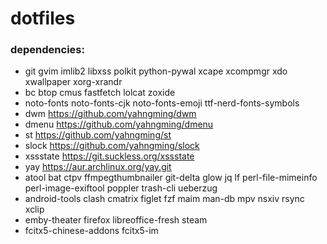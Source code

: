# dotfiles

### dependencies:

- git gvim imlib2 libxss polkit python-pywal xcape xcompmgr xdo xwallpaper xorg-xrandr
- bc btop cmus fastfetch lolcat zoxide
- noto-fonts noto-fonts-cjk noto-fonts-emoji ttf-nerd-fonts-symbols
- dwm https://github.com/yahngming/dwm
- dmenu https://github.com/yahngming/dmenu
- st https://github.com/yahngming/st
- slock https://github.com/yahngming/slock
- xssstate https://git.suckless.org/xssstate
- yay https://aur.archlinux.org/yay.git
- atool bat ctpv ffmpegthumbnailer git-delta glow jq lf perl-file-mimeinfo perl-image-exiftool poppler trash-cli ueberzug
- android-tools clash cmatrix figlet fzf maim man-db mpv nsxiv rsync xclip
- emby-theater firefox libreoffice-fresh steam
- fcitx5-chinese-addons fcitx5-im
